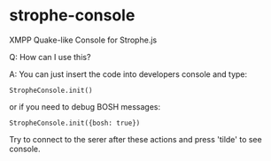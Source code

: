 strophe-console
===============

XMPP Quake-like Console for Strophe.js

Q: How can I use this?

A: You can just insert the code into developers console and type:

```
StropheConsole.init()
```

or if you need to debug BOSH messages:

```
StropheConsole.init({bosh: true})
```

Try to connect to the serer after these actions and press 'tilde' to see console.
